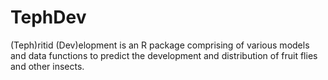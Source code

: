 # TephDev

(Teph)ritid (Dev)elopment is an R package comprising of various models and data functions to predict the development and distribution of fruit flies and other insects.
